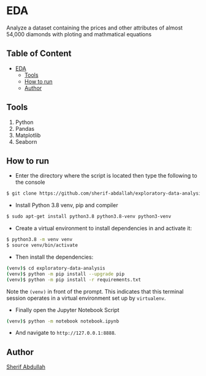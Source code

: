 # EDA

Analyze a dataset containing the prices and other attributes of almost 54,000 diamonds with ploting and mathmatical equations


## Table of Content
- [EDA](#eda)
  * [Tools](#tools)
  * [How to run](#how-to-run)
  * [Author](#author)
 
## Tools
1. Python
2. Pandas
3. Matplotlib
4. Seaborn


## How to run
* Enter the directory where the script is located then type the following to the console
```sh
$ git clone https://github.com/sherif-abdallah/exploratory-data-analysis exploratory-data-analysis
```
* Install Python 3.8 venv, pip and compiler

```sh
$ sudo apt-get install python3.8 python3.8-venv python3-venv
```

* Create a virtual environment to install dependencies in and activate it:

```sh
$ python3.8 -m venv venv
$ source venv/bin/activate
```

* Then install the dependencies:

```sh
(venv)$ cd exploratory-data-analysis
(venv)$ python -m pip install --upgrade pip
(venv)$ python -m pip install -r requirements.txt
```
Note the `(venv)` in front of the prompt. This indicates that this terminal
session operates in a virtual environment set up by `virtualenv`.


* Finally open  the Jupyter Notebook Script
```sh
(venv)$ python -m notebook notebook.ipynb
```
* And navigate to `http://127.0.0.1:8888`.

## Author
[Sherif Abdullah](https://github.com/sherif-abdallah)
